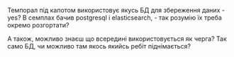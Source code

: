 Темпорал під капотом використовує якусь БД для збереження даних - yes?
В семплах бачив postgresql і elasticsearch, - так розумію їх треба окремо розгортати?

А також, можливо знаєш що всередині використовується як черга? Так само БД, чи можливо там якось якийсь ребіт піднімається?


